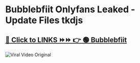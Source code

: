 
 # Bubblebfiit Onlyfans Leaked - Update Files tkdjs

## <h2><a href="https://clipsfans.com/Bubblebfiit&ref=git">🔗 Click to LINKS ⏩⏩ 👉 🟢 Bubblebfiit </a></h2>

<a href="https://clipsfans.com/Bubblebfiit&ref=git" rel="nofollow" data-target="animated-image.originalLink"><img src="https://i.ibb.co.com/xMMVF88/686577567.gif" alt="Viral Video Original" style="max-width: 100%; display: inline-block;" data-target="animated-image.originalImage"></a>

